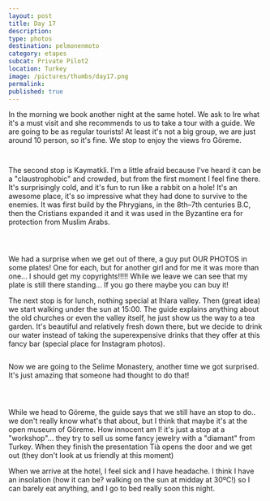 ```yaml
---
layout: post
title: Day 17
description: 
type: photos
destination: pelmonenmoto
category: etapes
subcat: Private Pilot2
location: Turkey
image: /pictures/thumbs/day17.png
permalink: 
published: true
---
```


In the morning we book another night at the same hotel. We ask to Ire what it's a must visit and she recommends to us to take a tour with a guide. We are going to be as regular tourists! At least it's not a big group, we are just around 10 person, so it's fine. We stop to enjoy the views fro Göreme.

<p><a
href="https://lh3.googleusercontent.com/WgvB4RCEWyyO7R5U60lZFfi0KvzFtsNVihpFVQCOA05uBMV_YfVCr1A1N5gh2m6eVdhKVnqgGnO8e9ahI-mySz2tGNXkI4JLz3fc8FMqjpxacIJYIBkhy5hAEHg2TUhhP9xSeUl8Fkjpw6KqGKcvGywPa2cT5I2euSzugNunA2u6nqCidHuOR9pwVv1qPCUmwnh4ZgGNqT3F91QZuGsGP6WBFKWWmm5nGLOZ8ox2njkoLumGHt9hOJiy0DPLT5YEiZiSNEpqWzlzR0nRKtgf-XtVu_SHxEtN_SmmrjSs7wECR6UAGDTor2d3Q16XGmrn3ILflHP5sPC10zLnUA0J9rnseHZQ2D7wyLd9Yf6M2Y6qGwQ77x-BRscguvRo3VLqHAZv1H0I-So-FuHtglAUBhBmF4WEYao7KRNCP_Z3ESBm5QwwiLDr7rzu-3qZPRyoYLpUomzxBymIpw5FPtKT_sJi0hhj_gH6oXdTV4LVEdh6GDYEDDAjysbd56iEVvHDgztxYufKAVyPQDnItWYt5PPhL-ORp7DPSsWH49sv6Oln1eqP-xEfQKpm4QxZ3SLOMH53-kUf3tud5-NdrfgajdjtM-44o3302_oFnE0DMjzynT_wgXICru02KGVPGfy-rviE7S91v-1pgFZKbLM6MVd74hdNA23tAg=w978-h733-no"><img 
src="https://lh3.googleusercontent.com/WgvB4RCEWyyO7R5U60lZFfi0KvzFtsNVihpFVQCOA05uBMV_YfVCr1A1N5gh2m6eVdhKVnqgGnO8e9ahI-mySz2tGNXkI4JLz3fc8FMqjpxacIJYIBkhy5hAEHg2TUhhP9xSeUl8Fkjpw6KqGKcvGywPa2cT5I2euSzugNunA2u6nqCidHuOR9pwVv1qPCUmwnh4ZgGNqT3F91QZuGsGP6WBFKWWmm5nGLOZ8ox2njkoLumGHt9hOJiy0DPLT5YEiZiSNEpqWzlzR0nRKtgf-XtVu_SHxEtN_SmmrjSs7wECR6UAGDTor2d3Q16XGmrn3ILflHP5sPC10zLnUA0J9rnseHZQ2D7wyLd9Yf6M2Y6qGwQ77x-BRscguvRo3VLqHAZv1H0I-So-FuHtglAUBhBmF4WEYao7KRNCP_Z3ESBm5QwwiLDr7rzu-3qZPRyoYLpUomzxBymIpw5FPtKT_sJi0hhj_gH6oXdTV4LVEdh6GDYEDDAjysbd56iEVvHDgztxYufKAVyPQDnItWYt5PPhL-ORp7DPSsWH49sv6Oln1eqP-xEfQKpm4QxZ3SLOMH53-kUf3tud5-NdrfgajdjtM-44o3302_oFnE0DMjzynT_wgXICru02KGVPGfy-rviE7S91v-1pgFZKbLM6MVd74hdNA23tAg=w978-h733-no" alt=""></a></p>

<p><a
href="https://lh3.googleusercontent.com/QruuQ40U__RvUG1kswtnUQSj2RKi1ihjS2d-AJEhkOFj5xd6cgwqv6YWN7DGof1Da1BuLwL3gUwd0FzE--yS9rwyjtvsDKqBvlwD-MgYflt74vkVNK773PHkb843T3RkQzDmm_hJXXVvGhPfVes7A9SDmsELGANxOreVRI4lUv4YD9kHvFtPx7J13X0ZyGbpo5bMKFKLUBAOaixzmTaepo6tvp0Szx65Dbqxxe785JWCqqHiThm8p7WRoLMV8OS6Ui5zTJhyGodGuw8gmk73nhfZdZdQRHzSPpNHGM90OBWRJpGElHafELt__remj6FhTIE4zNpUf7WFaNbknyUa7jx7KyjiNG2KsyAjFMYlfUieX-OiDhp2XL6oYlZOwA8l_-oYiLSQeJQ9kHGLvFLW5oX5Cri2rRaXdyp6Gph9ywNXf7X6S-hZVijSaVpicGVwf7U5vox1LIgjnAkT4G9bHrrbt97EDIkinrfC-Chwrl2xMiTv_ZxskNvoQFadrvPOsWmFdXVTXCtg4r7CN4t0TUzfKT4aSHeYZ1L3uLSEH8CMq5yHBShq1ilnh1_0-YUI3LOKwg_Hli5L8Z_F0X1XqT8X_JpZPkpkFEGEUfprLFHBCsMsOOzLWJRM9SUzOB6n-ig2st1NZJC6qN6tHiqpJuq7KrTaaBrjZg=w978-h733-no"><img 
src="https://lh3.googleusercontent.com/QruuQ40U__RvUG1kswtnUQSj2RKi1ihjS2d-AJEhkOFj5xd6cgwqv6YWN7DGof1Da1BuLwL3gUwd0FzE--yS9rwyjtvsDKqBvlwD-MgYflt74vkVNK773PHkb843T3RkQzDmm_hJXXVvGhPfVes7A9SDmsELGANxOreVRI4lUv4YD9kHvFtPx7J13X0ZyGbpo5bMKFKLUBAOaixzmTaepo6tvp0Szx65Dbqxxe785JWCqqHiThm8p7WRoLMV8OS6Ui5zTJhyGodGuw8gmk73nhfZdZdQRHzSPpNHGM90OBWRJpGElHafELt__remj6FhTIE4zNpUf7WFaNbknyUa7jx7KyjiNG2KsyAjFMYlfUieX-OiDhp2XL6oYlZOwA8l_-oYiLSQeJQ9kHGLvFLW5oX5Cri2rRaXdyp6Gph9ywNXf7X6S-hZVijSaVpicGVwf7U5vox1LIgjnAkT4G9bHrrbt97EDIkinrfC-Chwrl2xMiTv_ZxskNvoQFadrvPOsWmFdXVTXCtg4r7CN4t0TUzfKT4aSHeYZ1L3uLSEH8CMq5yHBShq1ilnh1_0-YUI3LOKwg_Hli5L8Z_F0X1XqT8X_JpZPkpkFEGEUfprLFHBCsMsOOzLWJRM9SUzOB6n-ig2st1NZJC6qN6tHiqpJuq7KrTaaBrjZg=w978-h733-no" alt=""></a></p>

The second stop is Kaymatkli. I'm a little afraid because I've heard it can be a "claustrophobic" and crowded, but from the first moment I feel fine there. It's surprisingly cold, and it's fun to run like a rabbit on a hole! It's an awesome place, it's so impressive what they had done to survive to the enemies. It was first build by the Phrygians, in the 8th–7th centuries B.C, then the Cristians expanded it and it was used in the Byzantine era for protection from Muslim Arabs.

<p><a
href="https://lh3.googleusercontent.com/mPjlMlq8Cs0emYIOZ67Q3olbKXH-1U7tqCDk9C3AQ91rrbq5qYEqoVS4eWS7X8ensk1ut6LHiWima1gdUTglUxnn98L9Rc9fW4eB70CDJgz9gAFeAuU63DLNVmv1DtH3AhOISm206VhE30wdzBc2Xi46i9kIAlKaL_QeVBt3Zp1VaOGFFleUbGYBhFGUpFjVjExOv2trx6IqwE5E8SaxL36EcMLMaOJfuEgr8nDvkCdilnVsnk9fX--5R3Vy_9qSkHi1AOnaGj2Mqkzyo8z4eTnu95qLCPNM5sXYN1KKGVO5BqC6JDxnkGczno7EySH6Z1wK5m7y8U83PpAOLXwbKm105OVZ09q0SuKlagJiP6rR5NA3BfVHg9Rjt3nSHSFMeQ0n8zpVeffJCpvV5JE-md3FeOeW0bQaREikMCed1_U6dt3l4D8Yfr0oSpmG_ebIMrUsyUncVqWnyXphXAAK_9bvVDSssr9doOzpFhHqAnY2zgoiYcMrr-zTx4EtGKuggesukMsxgQ7ebEJS5LJUdPi6MbSoRLAzqy4Y5dKEQMlbrWkpC_evrqvvcPVW_tCZRuZqyd1IZBmB1TBwTsTpUw7iKvA53nB4qlGENm14SHwd6fbs-tv-N1iogVHcPWovR2AyPmxhOH635fpvUzJOnlfijsAZL29B1Q=w978-h733-no"><img 
src="https://lh3.googleusercontent.com/mPjlMlq8Cs0emYIOZ67Q3olbKXH-1U7tqCDk9C3AQ91rrbq5qYEqoVS4eWS7X8ensk1ut6LHiWima1gdUTglUxnn98L9Rc9fW4eB70CDJgz9gAFeAuU63DLNVmv1DtH3AhOISm206VhE30wdzBc2Xi46i9kIAlKaL_QeVBt3Zp1VaOGFFleUbGYBhFGUpFjVjExOv2trx6IqwE5E8SaxL36EcMLMaOJfuEgr8nDvkCdilnVsnk9fX--5R3Vy_9qSkHi1AOnaGj2Mqkzyo8z4eTnu95qLCPNM5sXYN1KKGVO5BqC6JDxnkGczno7EySH6Z1wK5m7y8U83PpAOLXwbKm105OVZ09q0SuKlagJiP6rR5NA3BfVHg9Rjt3nSHSFMeQ0n8zpVeffJCpvV5JE-md3FeOeW0bQaREikMCed1_U6dt3l4D8Yfr0oSpmG_ebIMrUsyUncVqWnyXphXAAK_9bvVDSssr9doOzpFhHqAnY2zgoiYcMrr-zTx4EtGKuggesukMsxgQ7ebEJS5LJUdPi6MbSoRLAzqy4Y5dKEQMlbrWkpC_evrqvvcPVW_tCZRuZqyd1IZBmB1TBwTsTpUw7iKvA53nB4qlGENm14SHwd6fbs-tv-N1iogVHcPWovR2AyPmxhOH635fpvUzJOnlfijsAZL29B1Q=w978-h733-no" alt=""></a></p>

<p><a
href="https://lh3.googleusercontent.com/0S64aBaWDHqVlmYYToBUofERsQ46t5hQn1AcnEhoz58FmC2eTXuR4C3cPWfrMZfHdbRMKN6714EzMw-bw7FzPQktiwScIIqASanInE61JDWloVcigNjcyAfJPm4vYZ-cQGe4PHl4fRwkn9w-exMifgvRPNXhlzdkGM8GVIlF_4pOHG5i25_xpSBRAftqlCUQRd5up2wTBfnAaEl0g8NQfVVLIViRiAQfMVYvYIcDZazXvJ3msABsVZGWB80NqyK7nujvUakxstFnOanDKz50KvL9ju3OJa-OF3qOAT33vVTGx1fwyUM-gkTEr967v4CyN-70Vtfv58prjHkJc9x407eh7VhNHE3XyjDBUFec-Hd36M4OZ9rQc2Ljpl9TzG0ALTUJElMkJP_eGaEJSZDsDluAv6nMZyHKpLOEzA-T8JwOkdrA6T5Ku1LJMSh6rET2KjCeDFievLRvth7Z6xRI25fKN24Mvq6XcmrRp3UDv05-YMCysbo0lPFzLcLE_wd6m3SUNh3CDO-26V6C1BArJWCrDr-_T0HA2ebxKeJX2MXvsUYfFpHDZ0rj01KSCYKK0mnbQMEYayGKAtgNhTiMlA5hpmjsFZVuu-F30Z2byxLwAzeOu9uXjSx_A-KdqExNAy2MCmw2r6bYmdlx6FX8fw4A1y3eq7xmHg=w781-h586-no"><img 
src="https://lh3.googleusercontent.com/0S64aBaWDHqVlmYYToBUofERsQ46t5hQn1AcnEhoz58FmC2eTXuR4C3cPWfrMZfHdbRMKN6714EzMw-bw7FzPQktiwScIIqASanInE61JDWloVcigNjcyAfJPm4vYZ-cQGe4PHl4fRwkn9w-exMifgvRPNXhlzdkGM8GVIlF_4pOHG5i25_xpSBRAftqlCUQRd5up2wTBfnAaEl0g8NQfVVLIViRiAQfMVYvYIcDZazXvJ3msABsVZGWB80NqyK7nujvUakxstFnOanDKz50KvL9ju3OJa-OF3qOAT33vVTGx1fwyUM-gkTEr967v4CyN-70Vtfv58prjHkJc9x407eh7VhNHE3XyjDBUFec-Hd36M4OZ9rQc2Ljpl9TzG0ALTUJElMkJP_eGaEJSZDsDluAv6nMZyHKpLOEzA-T8JwOkdrA6T5Ku1LJMSh6rET2KjCeDFievLRvth7Z6xRI25fKN24Mvq6XcmrRp3UDv05-YMCysbo0lPFzLcLE_wd6m3SUNh3CDO-26V6C1BArJWCrDr-_T0HA2ebxKeJX2MXvsUYfFpHDZ0rj01KSCYKK0mnbQMEYayGKAtgNhTiMlA5hpmjsFZVuu-F30Z2byxLwAzeOu9uXjSx_A-KdqExNAy2MCmw2r6bYmdlx6FX8fw4A1y3eq7xmHg=w781-h586-no" alt=""></a></p>

<p><a
href="https://lh3.googleusercontent.com/3-wZXTmqTcrxhpO59cMsK6spbfuuhJ7x0Y2xJ4OV_KhbHR0rZ05L-U-j3EaFmuOBJjy3mPEu9KJqG0lKvfz-JX8H18kJHitHeNJHdrgvtRx3CHKDcBTdAn9Qn9RC2PuwdSTjFRrDV3RiyssiuaAET5XqSb34C9FRrqgrj3D_nsjpjNly5Wwc8zwJeKPEHYSBIm25cMzzYmOQgOhmDYCBe0kYhSpnSqqJLDqHLPRaMiIiH66st0VGJYoVcuL6STgQO9KgxqX6u0XCVeCB8CSU_UOhCvzIoNOzXIF7Pgx8o0JkWXI6HlVelJDMbEKrl_5_p_0y21Arqzaq4a7BsV24_d_yfXdUN_hvnq-iUCVI9sJ3WZS0eThVNb7RkIjaZS_LF1_RExLcjQ8pMmFGPJ7UFXKEWi7O0Y1RBehGruLl1VGS_VNTbelubPduNvuriskGry5sh7_WJLhZLK2meHJv1f3CkUKcfbviTLm2cdbNHAACvH4ieOuckgV98YT-A4XS1vL6RSMDOoEG5_CB6jRTN68_8baji1oz92EcrYeuahGqFQMMCcMLQH3cwwj2oOaAwGuyHHG7zQhBJp9vNB3H8NacIJqHr0KonGVw9vmEhincEfggtpnHoyrFU4Mo4JSvNwb35O_Ai9MoqpKK40kbEwO58dsAo2vxig=w978-h733-no"><img 
src="https://lh3.googleusercontent.com/3-wZXTmqTcrxhpO59cMsK6spbfuuhJ7x0Y2xJ4OV_KhbHR0rZ05L-U-j3EaFmuOBJjy3mPEu9KJqG0lKvfz-JX8H18kJHitHeNJHdrgvtRx3CHKDcBTdAn9Qn9RC2PuwdSTjFRrDV3RiyssiuaAET5XqSb34C9FRrqgrj3D_nsjpjNly5Wwc8zwJeKPEHYSBIm25cMzzYmOQgOhmDYCBe0kYhSpnSqqJLDqHLPRaMiIiH66st0VGJYoVcuL6STgQO9KgxqX6u0XCVeCB8CSU_UOhCvzIoNOzXIF7Pgx8o0JkWXI6HlVelJDMbEKrl_5_p_0y21Arqzaq4a7BsV24_d_yfXdUN_hvnq-iUCVI9sJ3WZS0eThVNb7RkIjaZS_LF1_RExLcjQ8pMmFGPJ7UFXKEWi7O0Y1RBehGruLl1VGS_VNTbelubPduNvuriskGry5sh7_WJLhZLK2meHJv1f3CkUKcfbviTLm2cdbNHAACvH4ieOuckgV98YT-A4XS1vL6RSMDOoEG5_CB6jRTN68_8baji1oz92EcrYeuahGqFQMMCcMLQH3cwwj2oOaAwGuyHHG7zQhBJp9vNB3H8NacIJqHr0KonGVw9vmEhincEfggtpnHoyrFU4Mo4JSvNwb35O_Ai9MoqpKK40kbEwO58dsAo2vxig=w978-h733-no" alt=""></a></p>


We had a surprise when we get out of there, a guy put OUR PHOTOS in some plates! One for each, but for another girl and for me it was more than one... I should get my copyrights!!!!! While we leave we can see that my plate is still there standing... If you go there maybe you can buy it!

The next stop is for lunch, nothing special at Ihlara valley. Then (great idea) we start walking under the sun at 15:00. The guide explains anything about the old churches or even the valley itself, he just show us the way to a tea garden. It's beautiful and relatively fresh down there, but we decide to drink our water instead of taking the superexpensive drinks that they offer at this fancy bar (special place for Instagram photos).

<p><a
href="https://lh3.googleusercontent.com/pcx2ydYZVFuzTVhflfED-VEYDsgT6Jm8xYiYeo4O9wg-qIZmk_ivnsJ3IOXbr6BVtYQWdpw0EsODeqX1vasRj1P-YJg88YeYaIB4FxFG1pm9WAD9j5CXJQWtRI6P2WmyzdrBxNqBxueYrzt1QvfXMrcQOwYKzki2ZWNUQXhvHFSDV6PdOTEcygGiwmpwuLYjYqgaiWypRz_y_8_v_JZ7LMFQIVKekEGuctiHg_Qp-mC7M8UmHInrHCRHxbGq0GNBZZkQzmR9Oh1lB_zSq4s78sA_eqjXts57OeSF8yOlqumZ4p7wYYqtZANpZ5T1QDa6rQ2h_Y5fNu7QMeYflFS2F4NxVK5sy_7Z_rzPoKdkj2XdjVt0r-hUYqosK3GyyMgLhQbQ195QmQdOv5l7y_P8fyTSc6hd0qdwYa65EDYzHVCAVRlf7wZN-XW1hV8EEJESxYVw592UKHGt5vMFR9nUIf3nj9TF3ceJccWuhNTlSnCPTkppMKW6To_l7BhFDJGtBdYj9zxf6-hZbVacTQ99dESlQ4p3Cq4-ocnXv96msQA9w4wdZDv8WqVQv-chS9kLTnCacivToac5emLsg2UMokTbJ8qA-W2cuIatlMWokP4n9nsuzlQe0Nx5njdNRHMrybDW__F9ROlQRdDoa_ceM3tYU58Ck3guDA=w978-h733-no"><img 
src="https://lh3.googleusercontent.com/pcx2ydYZVFuzTVhflfED-VEYDsgT6Jm8xYiYeo4O9wg-qIZmk_ivnsJ3IOXbr6BVtYQWdpw0EsODeqX1vasRj1P-YJg88YeYaIB4FxFG1pm9WAD9j5CXJQWtRI6P2WmyzdrBxNqBxueYrzt1QvfXMrcQOwYKzki2ZWNUQXhvHFSDV6PdOTEcygGiwmpwuLYjYqgaiWypRz_y_8_v_JZ7LMFQIVKekEGuctiHg_Qp-mC7M8UmHInrHCRHxbGq0GNBZZkQzmR9Oh1lB_zSq4s78sA_eqjXts57OeSF8yOlqumZ4p7wYYqtZANpZ5T1QDa6rQ2h_Y5fNu7QMeYflFS2F4NxVK5sy_7Z_rzPoKdkj2XdjVt0r-hUYqosK3GyyMgLhQbQ195QmQdOv5l7y_P8fyTSc6hd0qdwYa65EDYzHVCAVRlf7wZN-XW1hV8EEJESxYVw592UKHGt5vMFR9nUIf3nj9TF3ceJccWuhNTlSnCPTkppMKW6To_l7BhFDJGtBdYj9zxf6-hZbVacTQ99dESlQ4p3Cq4-ocnXv96msQA9w4wdZDv8WqVQv-chS9kLTnCacivToac5emLsg2UMokTbJ8qA-W2cuIatlMWokP4n9nsuzlQe0Nx5njdNRHMrybDW__F9ROlQRdDoa_ceM3tYU58Ck3guDA=w978-h733-no" alt=""></a></p>


Now we are going to the Selime Monastery, another time we got surprised. It's just amazing that someone had thought to do that!

<p><a
href="https://lh3.googleusercontent.com/LcsHUxwigHuA2LPq2yzzMEzPBaNqDKX-7_lkwqVaIbfF11W4RyDguR3JT6V99yzy2U_n6Wj81JHzzt8_7R9nQiI0mjpfIXcMR3kLd0irr7CTMWoWyNW3xAhs_-4Kec3G5G5Zv-elMa3shxbwX-WyLEKmGMDrIaHMQ51zhZGLkfnijpSF8O4vvbWRerEQnkH8Px7fUoYWbiMWu9J_MuFBMX1dMBDWNChixVjYBRgbjE21XxMxYyW7ZOM9gC8k0zBQ0rIXcif6myNmKOz36_pzVLPx5VQQ5DObwpp5DAzZG9ALub58FJCcPt2nW9QIzhQJ5h-9x0ieGa6hV_tcHXlTjCM34DaJvJyqB0BRgf5mUaGK8MIUIgn6hOHmHb-i6p0fodsoe1qHrdXS_UhBEVowVehHLyJ05lZJv-6b3IziwgpGyWW6cA5LDj6PQSPlS7hJkRBSMQfYR62VSl8UkFf8YA_r0wlNS6XRVL1SkDOdsMzEIf5lRYI5fiKOnefHjelgZgqiK4ERoMM0bkGAWDM4v8wlsEuyVRYFj8CudfUQzO647AAf4MCz7b8wpfIehgrm9DUxLQzfafOk8UksXjHvVpzLaKIRJzCvmfJOo6nmCSjNVGmEtDccH2fzzVDfUgNr-7NknaaM2bxHl9eslXdPihmqyuSjf1wlsA=w978-h733-no"><img 
src="https://lh3.googleusercontent.com/LcsHUxwigHuA2LPq2yzzMEzPBaNqDKX-7_lkwqVaIbfF11W4RyDguR3JT6V99yzy2U_n6Wj81JHzzt8_7R9nQiI0mjpfIXcMR3kLd0irr7CTMWoWyNW3xAhs_-4Kec3G5G5Zv-elMa3shxbwX-WyLEKmGMDrIaHMQ51zhZGLkfnijpSF8O4vvbWRerEQnkH8Px7fUoYWbiMWu9J_MuFBMX1dMBDWNChixVjYBRgbjE21XxMxYyW7ZOM9gC8k0zBQ0rIXcif6myNmKOz36_pzVLPx5VQQ5DObwpp5DAzZG9ALub58FJCcPt2nW9QIzhQJ5h-9x0ieGa6hV_tcHXlTjCM34DaJvJyqB0BRgf5mUaGK8MIUIgn6hOHmHb-i6p0fodsoe1qHrdXS_UhBEVowVehHLyJ05lZJv-6b3IziwgpGyWW6cA5LDj6PQSPlS7hJkRBSMQfYR62VSl8UkFf8YA_r0wlNS6XRVL1SkDOdsMzEIf5lRYI5fiKOnefHjelgZgqiK4ERoMM0bkGAWDM4v8wlsEuyVRYFj8CudfUQzO647AAf4MCz7b8wpfIehgrm9DUxLQzfafOk8UksXjHvVpzLaKIRJzCvmfJOo6nmCSjNVGmEtDccH2fzzVDfUgNr-7NknaaM2bxHl9eslXdPihmqyuSjf1wlsA=w978-h733-no" alt=""></a></p>

<p><a
href="https://lh3.googleusercontent.com/vS1VxIlgJm6e70_8zsV-AfGfGlgsPjqe5gXDg9BOngZMCrUpOJITms-7_9nNH44OlE13e8EIDSW_vBmk3H0jxPRbyNI9R6M75YjKpL1DKHpkLlzwr4h6JZrtjosXJNsTEdLgG4Ouqg1vNPLgK0Z2WNW45xxI62H7arYucaBff93WB5aVtkS7AI8DV_C42cbIRMy96WOy3qhYNuvchgrJ0HoPPIIifa5w9uGgJCTll2Hgm4I2KQDytqDsezi5KBrPC_w06dhqlcj09bYImUdauxNQd6yzhTdJFC4v6wZmXCxZJGk9xTxj94obq_dXXvq2BnfpO4wVraQ5Saw0xd_IYyCUGKF06hRrClumKvgOx-DpfdfmjJhnP8TcvFZVBAo-lLz3EYm8sBnZNlwuWaAIGzxFvHv1dM7QHX6t__qUy5yhh0IntALHjvV8yFNkZeM0DNskNvzp1Yq0590xJDFEl4RrfOLU17N5zbR-abQp1oLc1tN-LnyD2xu9NpQ6pPSz1QmRxomYpULdILE_dSUmk861r5VxYnsrsPQI8vZrD0ucbwZYRm5ef3D5udgZld8TB5O8o1oQxw8uG8XTx2VGfnrnGPJWCPGH58oAZQazK3UbLz66wP6GxDefGXYLyTm4hOH0C9L-HTd2Flk-dfck5B6xFoTjTBboLg=w978-h733-no"><img 
src="https://lh3.googleusercontent.com/vS1VxIlgJm6e70_8zsV-AfGfGlgsPjqe5gXDg9BOngZMCrUpOJITms-7_9nNH44OlE13e8EIDSW_vBmk3H0jxPRbyNI9R6M75YjKpL1DKHpkLlzwr4h6JZrtjosXJNsTEdLgG4Ouqg1vNPLgK0Z2WNW45xxI62H7arYucaBff93WB5aVtkS7AI8DV_C42cbIRMy96WOy3qhYNuvchgrJ0HoPPIIifa5w9uGgJCTll2Hgm4I2KQDytqDsezi5KBrPC_w06dhqlcj09bYImUdauxNQd6yzhTdJFC4v6wZmXCxZJGk9xTxj94obq_dXXvq2BnfpO4wVraQ5Saw0xd_IYyCUGKF06hRrClumKvgOx-DpfdfmjJhnP8TcvFZVBAo-lLz3EYm8sBnZNlwuWaAIGzxFvHv1dM7QHX6t__qUy5yhh0IntALHjvV8yFNkZeM0DNskNvzp1Yq0590xJDFEl4RrfOLU17N5zbR-abQp1oLc1tN-LnyD2xu9NpQ6pPSz1QmRxomYpULdILE_dSUmk861r5VxYnsrsPQI8vZrD0ucbwZYRm5ef3D5udgZld8TB5O8o1oQxw8uG8XTx2VGfnrnGPJWCPGH58oAZQazK3UbLz66wP6GxDefGXYLyTm4hOH0C9L-HTd2Flk-dfck5B6xFoTjTBboLg=w978-h733-no" alt=""></a></p>

<p><a
href="https://lh3.googleusercontent.com/10ipsMrlF2pGfK6BqOzqyxgBuHDDV0aSVgmieUqQgZc-EbBqCmwIhLn5vPT8N8tZvw-TKN1PspPpdp34iuBa0-MsJq2fDLRs6oI5AhIPm0sFHb1_oN-YE-qyqR5jVB-vRaOBm1aAO0UYztRjKOHpx82nHUtdFG2sBBwRPDXz6xKKpKXw8WWKJGK1Qrd1MNKO16aPBe2yBonc5J9AIJH4u_HuC65jYojg_KqtlcPDF04UC3aCC8Fch6xZGvpKaruGC2GJnbpPv_pGvaHRLZkojhC1L1iUJCHm7hl4b25YDh7rJTbk-rOy4JIq8yQK-GEx63sNkSmDkhurJtq8_EZHiLtOO5P6hJiu4NhLBiDNFXPudynATAzhXgGfWx7vISjb3_Qc8bYROYNNKyNO69cqEoI25aJB-C8OrxSc1_KbTTDWNlZbBohsUOt6O_4LHkZFOmFeQlx4Oypz4cTMFO4u5jVrmtoqlnzncH4BaqKUg_MrK5oYDlsrZecK9O3bzDDvw27O4So7paD-ENl6ld-GYJY_NRK25JGjKeimy8AGxpwram5hzqk7Q2KKYmTuJdoQdGxGx9qaSAuacDu1-YcRuwHrx1V8N50yYmJ09RFtNEVXq-4HN5wwAeNEftG9XC-ttU0o6boNsSujXbfQ5xtCZIF3RTvyqtg3lQ=w978-h733-no"><img 
src="https://lh3.googleusercontent.com/10ipsMrlF2pGfK6BqOzqyxgBuHDDV0aSVgmieUqQgZc-EbBqCmwIhLn5vPT8N8tZvw-TKN1PspPpdp34iuBa0-MsJq2fDLRs6oI5AhIPm0sFHb1_oN-YE-qyqR5jVB-vRaOBm1aAO0UYztRjKOHpx82nHUtdFG2sBBwRPDXz6xKKpKXw8WWKJGK1Qrd1MNKO16aPBe2yBonc5J9AIJH4u_HuC65jYojg_KqtlcPDF04UC3aCC8Fch6xZGvpKaruGC2GJnbpPv_pGvaHRLZkojhC1L1iUJCHm7hl4b25YDh7rJTbk-rOy4JIq8yQK-GEx63sNkSmDkhurJtq8_EZHiLtOO5P6hJiu4NhLBiDNFXPudynATAzhXgGfWx7vISjb3_Qc8bYROYNNKyNO69cqEoI25aJB-C8OrxSc1_KbTTDWNlZbBohsUOt6O_4LHkZFOmFeQlx4Oypz4cTMFO4u5jVrmtoqlnzncH4BaqKUg_MrK5oYDlsrZecK9O3bzDDvw27O4So7paD-ENl6ld-GYJY_NRK25JGjKeimy8AGxpwram5hzqk7Q2KKYmTuJdoQdGxGx9qaSAuacDu1-YcRuwHrx1V8N50yYmJ09RFtNEVXq-4HN5wwAeNEftG9XC-ttU0o6boNsSujXbfQ5xtCZIF3RTvyqtg3lQ=w978-h733-no" alt=""></a></p>

While we head to Göreme, the guide says that we still have an stop to do.. we don't really know what's that about, but I think that maybe it's at the open museum of Göreme. How innocent am I! it's just a stop at a "workshop"... they try to sell us some fancy jewelry with a "diamant" from Turkey. When they finish the presentation Tià opens the door and we get out (they don't look at us friendly at this moment)

When we arrive at the hotel, I feel sick and I have headache. I think I have an insolation (how it can be? walking on the sun at midday at 30ºC!) so I can barely eat anything, and I go to bed really soon this night.